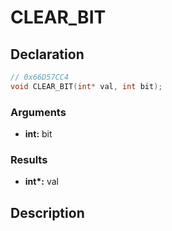 # CLEAR_BIT

## Declaration
```cpp
// 0x66D57CC4
void CLEAR_BIT(int* val, int bit);
```

### Arguments
- **int:** bit

### Results
- **int\*:** val

## Description
